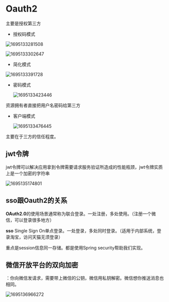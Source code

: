 # Oauth2

主要是授权第三方

+ 授权码模式

![1695133281508](C:\Users\ZGG\AppData\Roaming\Typora\typora-user-images\1695133281508.png)

![1695133302647](C:\Users\ZGG\AppData\Roaming\Typora\typora-user-images\1695133302647.png)

+ 简化模式

![1695133391728](C:\Users\ZGG\AppData\Roaming\Typora\typora-user-images\1695133391728.png)

+ 密码模式

  ![1695133423446](C:\Users\ZGG\AppData\Roaming\Typora\typora-user-images\1695133423446.png)

资源拥有者直接把用户名密码给第三方

+ 客户端模式

  ![1695133476445](C:\Users\ZGG\AppData\Roaming\Typora\typora-user-images\1695133476445.png)

主要在于三方的信任程度。

## jwt令牌

jwt令牌可以解决应用拿到令牌需要请求服务验证所造成的性能瓶颈，jwt令牌实质上是一个加密的字符串

![1695135174801](C:\Users\ZGG\AppData\Roaming\Typora\typora-user-images\1695135174801.png)

 

## sso跟Oauth2的关系

**OAuth2.0**的使用场景通常称为联合登录。一处注册，多处使用。（注册一个微信，可以登录很多地方）

**sso** Single Sign On单点登录。一处登录，多处同时登录。（适用于内部系统，登录淘宝，访问天猫无须登录）

重点是session信息同一存储。都是使用Spring security帮助我们实现。



## 微信开放平台的双向加密

：你向微信发请求，需要带上微信的公钥，微信用私钥解密。微信想你推送消息也相同。

![1695136966272](C:\Users\ZGG\AppData\Roaming\Typora\typora-user-images\1695136966272.png)

